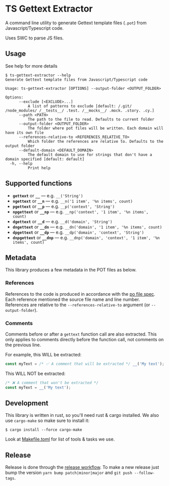 # TS Gettext Extractor
A command line utility to generate Gettext template files (`.pot`) from Javascript/Typescript code.

Uses SWC to parse JS files.

## Usage
See help for more details
```console
$ ts-gettext-extractor --help
Generate Gettext template files from Javascript/Typescript code

Usage: ts-gettext-extractor [OPTIONS] --output-folder <OUTPUT_FOLDER>

Options:
      --exclude [<EXCLUDE>...]
          A list of patterns to exclude [default: /.git/ /node_modules/ /__tests__/ .test. /__mocks__/ .mock. .story. .cy.]
      --path <PATH>
          The path to the file to read. Defaults to current folder
      --output-folder <OUTPUT_FOLDER>
          The folder where pot files will be written. Each domain will have its own file
      --references-relative-to <REFERENCES_RELATIVE_TO>
          Which folder the references are relative to. Defaults to the output folder
      --default-domain <DEFAULT_DOMAIN>
          The default domain to use for strings that don't have a domain specified [default: default]
  -h, --help
          Print help
```

## Supported functions

- **`gettext`** or **`__`** — e.g. `__('String')`
- **`ngettext`** or **`__n`** — e.g. `__n('1 item', '%n items', count)`
- **`pgettext`** or **`__p`** — e.g. `__p('context', 'String')`
- **`npgettext`** or **`__np`** — e.g. `__np('context', '1 item', '%n items', count)`
- **`dgettext`** or **`__d`** — e.g. `__d('domain', 'String')`
- **`dngettext`** or **`__dn`** — e.g. `__dn('domain', '1 item', '%n items', count)`
- **`dpgettext`** or **`__dp`** — e.g. `__dp('domain', 'context', 'String')`
- **`dnpgettext`** or **`__dnp`** — e.g. `__dnp('domain', 'context', '1 item', '%n items', count)`

## Metadata

This library produces a few metadata in the POT files as below.

### References
References to the code is produced in accordance with the [po file spec](https://www.gnu.org/software/gettext/manual/html_node/PO-Files.html). Each reference mentioned the source file name and line number. References are relative to the `--references-relative-to` argument (or `--output-folder`).

### Comments
Comments before or after a `gettext` function call are also extracted. This only applies to comments directly before the function call, not comments on the previous line.

For example, this WILL be extracted:
```js
const myText = /* ✅ A comment that will be extracted */ __('My text');
```

This WILL NOT be extracted:
```js
/* ❌ A comment that won't be extracted */
const myText = __('My text');
```

## Development
This library is written in rust, so you'll need rust & cargo installed. We also use `cargo-make` so make sure to install it:
```console
$ cargo install --force cargo-make
```

Look at [Makefile.toml](/Makefile.toml) for list of tools & tasks we use.

## Release
Release is done through the [release workflow](/.github/workflows/release.yaml). To make a new release just bump the version `yarn bump patch|minor|major` and `git push --follow-tags`.
